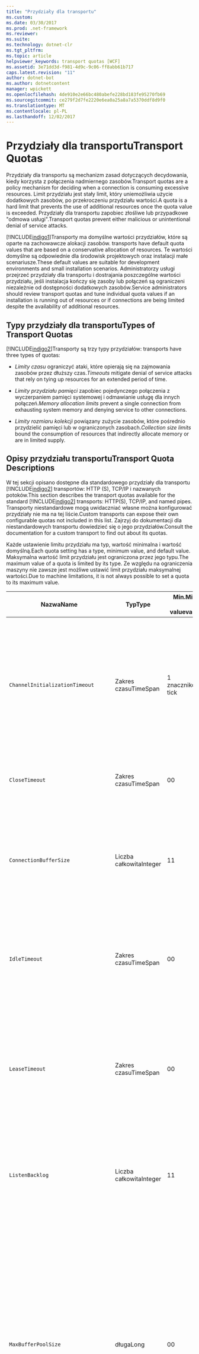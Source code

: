 ```yaml
---
title: "Przydziały dla transportu"
ms.custom: 
ms.date: 03/30/2017
ms.prod: .net-framework
ms.reviewer: 
ms.suite: 
ms.technology: dotnet-clr
ms.tgt_pltfrm: 
ms.topic: article
helpviewer_keywords: transport quotas [WCF]
ms.assetid: 3e71dd3d-f981-4d9c-9c06-ff8abb61b717
caps.latest.revision: "11"
author: dotnet-bot
ms.author: dotnetcontent
manager: wpickett
ms.openlocfilehash: 4de910e2e66bc480abefe228bd183fe95270fb69
ms.sourcegitcommit: ce279f2d7fe2220e6ea0a25a8a7a5370ddf8d9f0
ms.translationtype: MT
ms.contentlocale: pl-PL
ms.lasthandoff: 12/02/2017
---
```

# <a name="transport-quotas"></a><span data-ttu-id="5eb9f-102">Przydziały dla transportu</span><span class="sxs-lookup"><span data-stu-id="5eb9f-102">Transport Quotas</span></span>
<span data-ttu-id="5eb9f-103">Przydziały dla transportu są mechanizm zasad dotyczących decydowania, kiedy korzysta z połączenia nadmiernego zasobów.</span><span class="sxs-lookup"><span data-stu-id="5eb9f-103">Transport quotas are a policy mechanism for deciding when a connection is consuming excessive resources.</span></span> <span data-ttu-id="5eb9f-104">Limit przydziału jest stały limit, który uniemożliwia użycie dodatkowych zasobów, po przekroczeniu przydziału wartości.</span><span class="sxs-lookup"><span data-stu-id="5eb9f-104">A quota is a hard limit that prevents the use of additional resources once the quota value is exceeded.</span></span> <span data-ttu-id="5eb9f-105">Przydziały dla transportu zapobiec złośliwe lub przypadkowe "odmowa usługi".</span><span class="sxs-lookup"><span data-stu-id="5eb9f-105">Transport quotas prevent either malicious or unintentional denial of service attacks.</span></span>  
  
 [!INCLUDE[indigo1](../../../../includes/indigo1-md.md)]<span data-ttu-id="5eb9f-106">Transporty ma domyślne wartości przydziałów, które są oparte na zachowawcze alokacji zasobów.</span><span class="sxs-lookup"><span data-stu-id="5eb9f-106"> transports have default quota values that are based on a conservative allocation of resources.</span></span> <span data-ttu-id="5eb9f-107">Te wartości domyślne są odpowiednie dla środowisk projektowych oraz instalacji małe scenariusze.</span><span class="sxs-lookup"><span data-stu-id="5eb9f-107">These default values are suitable for development environments and small installation scenarios.</span></span> <span data-ttu-id="5eb9f-108">Administratorzy usługi przejrzeć przydziały dla transportu i dostrajania poszczególne wartości przydziału, jeśli instalacja kończy się zasoby lub połączeń są ograniczeni niezależnie od dostępności dodatkowych zasobów.</span><span class="sxs-lookup"><span data-stu-id="5eb9f-108">Service administrators should review transport quotas and tune individual quota values if an installation is running out of resources or if connections are being limited despite the availability of additional resources.</span></span>  
  
## <a name="types-of-transport-quotas"></a><span data-ttu-id="5eb9f-109">Typy przydziały dla transportu</span><span class="sxs-lookup"><span data-stu-id="5eb9f-109">Types of Transport Quotas</span></span>  
 [!INCLUDE[indigo2](../../../../includes/indigo2-md.md)]<span data-ttu-id="5eb9f-110">Transporty są trzy typy przydziałów:</span><span class="sxs-lookup"><span data-stu-id="5eb9f-110"> transports have three types of quotas:</span></span>  
  
-   <span data-ttu-id="5eb9f-111">*Limity czasu* ograniczyć ataki, które opierają się na zajmowania zasobów przez dłuższy czas.</span><span class="sxs-lookup"><span data-stu-id="5eb9f-111">*Timeouts* mitigate denial of service attacks that rely on tying up resources for an extended period of time.</span></span>  
  
-   <span data-ttu-id="5eb9f-112">*Limity przydziału pamięci* zapobiec pojedynczego połączenia z wyczerpaniem pamięci systemowej i odmawianie usługę dla innych połączeń.</span><span class="sxs-lookup"><span data-stu-id="5eb9f-112">*Memory allocation limits* prevent a single connection from exhausting system memory and denying service to other connections.</span></span>  
  
-   <span data-ttu-id="5eb9f-113">*Limity rozmiaru kolekcji* powiązany zużycie zasobów, które pośrednio przydzielić pamięci lub w ograniczonych zasobach.</span><span class="sxs-lookup"><span data-stu-id="5eb9f-113">*Collection size limits* bound the consumption of resources that indirectly allocate memory or are in limited supply.</span></span>  
  
## <a name="transport-quota-descriptions"></a><span data-ttu-id="5eb9f-114">Opisy przydziału transportu</span><span class="sxs-lookup"><span data-stu-id="5eb9f-114">Transport Quota Descriptions</span></span>  
 <span data-ttu-id="5eb9f-115">W tej sekcji opisano dostępne dla standardowego przydziały dla transportu [!INCLUDE[indigo2](../../../../includes/indigo2-md.md)] transportów: HTTP (S), TCP/IP i nazwanych potoków.</span><span class="sxs-lookup"><span data-stu-id="5eb9f-115">This section describes the transport quotas available for the standard [!INCLUDE[indigo2](../../../../includes/indigo2-md.md)] transports: HTTP(S), TCP/IP, and named pipes.</span></span> <span data-ttu-id="5eb9f-116">Transporty niestandardowe mogą uwidaczniać własne można konfigurować przydziały nie ma na tej liście.</span><span class="sxs-lookup"><span data-stu-id="5eb9f-116">Custom transports can expose their own configurable quotas not included in this list.</span></span> <span data-ttu-id="5eb9f-117">Zajrzyj do dokumentacji dla niestandardowych transportu dowiedzieć się o jego przydziałów.</span><span class="sxs-lookup"><span data-stu-id="5eb9f-117">Consult the documentation for a custom transport to find out about its quotas.</span></span>  
  
 <span data-ttu-id="5eb9f-118">Każde ustawienie limitu przydziału ma typ, wartość minimalna i wartość domyślną.</span><span class="sxs-lookup"><span data-stu-id="5eb9f-118">Each quota setting has a type, minimum value, and default value.</span></span> <span data-ttu-id="5eb9f-119">Maksymalna wartość limit przydziału jest ograniczona przez jego typu.</span><span class="sxs-lookup"><span data-stu-id="5eb9f-119">The maximum value of a quota is limited by its type.</span></span> <span data-ttu-id="5eb9f-120">Ze względu na ograniczenia maszyny nie zawsze jest możliwe ustawić limit przydziału maksymalnej wartości.</span><span class="sxs-lookup"><span data-stu-id="5eb9f-120">Due to machine limitations, it is not always possible to set a quota to its maximum value.</span></span>  
  
|<span data-ttu-id="5eb9f-121">Nazwa</span><span class="sxs-lookup"><span data-stu-id="5eb9f-121">Name</span></span>|<span data-ttu-id="5eb9f-122">Typ</span><span class="sxs-lookup"><span data-stu-id="5eb9f-122">Type</span></span>|<span data-ttu-id="5eb9f-123">Min.</span><span class="sxs-lookup"><span data-stu-id="5eb9f-123">Min.</span></span><br /><br /> <span data-ttu-id="5eb9f-124">value</span><span class="sxs-lookup"><span data-stu-id="5eb9f-124">value</span></span>|<span data-ttu-id="5eb9f-125">Domyślny</span><span class="sxs-lookup"><span data-stu-id="5eb9f-125">Default</span></span><br /><br /> <span data-ttu-id="5eb9f-126">value</span><span class="sxs-lookup"><span data-stu-id="5eb9f-126">value</span></span>|<span data-ttu-id="5eb9f-127">Opis</span><span class="sxs-lookup"><span data-stu-id="5eb9f-127">Description</span></span>|  
|----------|----------|--------------------|-----------------------|-----------------|  
|`ChannelInitializationTimeout`|<span data-ttu-id="5eb9f-128">Zakres czasu</span><span class="sxs-lookup"><span data-stu-id="5eb9f-128">TimeSpan</span></span>|<span data-ttu-id="5eb9f-129">1 znaczników</span><span class="sxs-lookup"><span data-stu-id="5eb9f-129">1 tick</span></span>|<span data-ttu-id="5eb9f-130">5 s</span><span class="sxs-lookup"><span data-stu-id="5eb9f-130">5 sec</span></span>|<span data-ttu-id="5eb9f-131">Maksymalny czas oczekiwania na połączenie do wysłania preambuły podczas wstępnej Odczyt.</span><span class="sxs-lookup"><span data-stu-id="5eb9f-131">Maximum time to wait for a connection to send the preamble during the initial read.</span></span> <span data-ttu-id="5eb9f-132">Odebrano te dane przed uwierzytelnianie odbywa się.</span><span class="sxs-lookup"><span data-stu-id="5eb9f-132">This data is received before authentication occurs.</span></span> <span data-ttu-id="5eb9f-133">To ustawienie jest zwykle znacznie mniejszy niż `ReceiveTimeout` wartość przydziału.</span><span class="sxs-lookup"><span data-stu-id="5eb9f-133">This setting is generally much smaller than the `ReceiveTimeout` quota value.</span></span>|  
|`CloseTimeout`|<span data-ttu-id="5eb9f-134">Zakres czasu</span><span class="sxs-lookup"><span data-stu-id="5eb9f-134">TimeSpan</span></span>|<span data-ttu-id="5eb9f-135">0</span><span class="sxs-lookup"><span data-stu-id="5eb9f-135">0</span></span>|<span data-ttu-id="5eb9f-136">1 min</span><span class="sxs-lookup"><span data-stu-id="5eb9f-136">1 min</span></span>|<span data-ttu-id="5eb9f-137">Maksymalny czas oczekiwania na połączenie zamknąć przed transportu zgłasza wyjątek.</span><span class="sxs-lookup"><span data-stu-id="5eb9f-137">Maximum time to wait for a connection to close before the transport raises an exception.</span></span>|  
|`ConnectionBufferSize`|<span data-ttu-id="5eb9f-138">Liczba całkowita</span><span class="sxs-lookup"><span data-stu-id="5eb9f-138">Integer</span></span>|<span data-ttu-id="5eb9f-139">1</span><span class="sxs-lookup"><span data-stu-id="5eb9f-139">1</span></span>|<span data-ttu-id="5eb9f-140">8 KB</span><span class="sxs-lookup"><span data-stu-id="5eb9f-140">8 KB</span></span>|<span data-ttu-id="5eb9f-141">Rozmiar w bajtach, wysyłania i odbierania buforów transportu źródłowego.</span><span class="sxs-lookup"><span data-stu-id="5eb9f-141">Size, in bytes, of the transmit and receive buffers of the underlying transport.</span></span> <span data-ttu-id="5eb9f-142">Zwiększanie rozmiaru buforu może zwiększyć przepustowość podczas wysyłania dużych wiadomości.</span><span class="sxs-lookup"><span data-stu-id="5eb9f-142">Increasing the buffer size can improve throughput when sending large messages.</span></span>|  
|`IdleTimeout`|<span data-ttu-id="5eb9f-143">Zakres czasu</span><span class="sxs-lookup"><span data-stu-id="5eb9f-143">TimeSpan</span></span>|<span data-ttu-id="5eb9f-144">0</span><span class="sxs-lookup"><span data-stu-id="5eb9f-144">0</span></span>|<span data-ttu-id="5eb9f-145">2 minuty</span><span class="sxs-lookup"><span data-stu-id="5eb9f-145">2 min</span></span>|<span data-ttu-id="5eb9f-146">Maksymalny czas połączenia z puli może być bezczynna, zanim zostanie zamknięty.</span><span class="sxs-lookup"><span data-stu-id="5eb9f-146">Maximum time a pooled connection can remain idle before being closed.</span></span><br /><br /> <span data-ttu-id="5eb9f-147">To ustawienie dotyczy tylko puli połączeń.</span><span class="sxs-lookup"><span data-stu-id="5eb9f-147">This setting only applies to pooled connections.</span></span>|  
|`LeaseTimeout`|<span data-ttu-id="5eb9f-148">Zakres czasu</span><span class="sxs-lookup"><span data-stu-id="5eb9f-148">TimeSpan</span></span>|<span data-ttu-id="5eb9f-149">0</span><span class="sxs-lookup"><span data-stu-id="5eb9f-149">0</span></span>|<span data-ttu-id="5eb9f-150">5 minut</span><span class="sxs-lookup"><span data-stu-id="5eb9f-150">5 min</span></span>|<span data-ttu-id="5eb9f-151">Maksymalny okres istnienia aktywnego połączenia z puli.</span><span class="sxs-lookup"><span data-stu-id="5eb9f-151">Maximum lifetime of an active pooled connection.</span></span> <span data-ttu-id="5eb9f-152">Po upływie określonego czasu, gdy bieżące żądanie zostanie obsłużone powoduje zamknięcie połączenia.</span><span class="sxs-lookup"><span data-stu-id="5eb9f-152">After the specified time elapses, the connection closes once the current request is serviced.</span></span><br /><br /> <span data-ttu-id="5eb9f-153">To ustawienie dotyczy tylko puli połączeń.</span><span class="sxs-lookup"><span data-stu-id="5eb9f-153">This setting only applies to pooled connections.</span></span>|  
|`ListenBacklog`|<span data-ttu-id="5eb9f-154">Liczba całkowita</span><span class="sxs-lookup"><span data-stu-id="5eb9f-154">Integer</span></span>|<span data-ttu-id="5eb9f-155">1</span><span class="sxs-lookup"><span data-stu-id="5eb9f-155">1</span></span>|<span data-ttu-id="5eb9f-156">10</span><span class="sxs-lookup"><span data-stu-id="5eb9f-156">10</span></span>|<span data-ttu-id="5eb9f-157">Odmówiono maksymalną liczbę połączeń, które mogą mieć unserviced odbiornika przed dodatkowych połączeń do określonego punktu końcowego.</span><span class="sxs-lookup"><span data-stu-id="5eb9f-157">Maximum number of connections that the listener can have unserviced before additional connections to that endpoint are denied.</span></span>|  
|`MaxBufferPoolSize`|<span data-ttu-id="5eb9f-158">długa</span><span class="sxs-lookup"><span data-stu-id="5eb9f-158">Long</span></span>|<span data-ttu-id="5eb9f-159">0</span><span class="sxs-lookup"><span data-stu-id="5eb9f-159">0</span></span>|<span data-ttu-id="5eb9f-160">512 KB</span><span class="sxs-lookup"><span data-stu-id="5eb9f-160">512 KB</span></span>|<span data-ttu-id="5eb9f-161">Maksymalna ilość pamięci, w bajtach, które devotes transportu do puli buforów komunikatów wielokrotnego użytku.</span><span class="sxs-lookup"><span data-stu-id="5eb9f-161">Maximum memory, in bytes, that the transport devotes to pooling reusable message buffers.</span></span> <span data-ttu-id="5eb9f-162">Gdy puli nie może dostarczyć bufor komunikatów, bufor nowego jest przydzielane tymczasowych.</span><span class="sxs-lookup"><span data-stu-id="5eb9f-162">When the pool cannot supply a message buffer, a new buffer is allocated for temporary use.</span></span><br /><br /> <span data-ttu-id="5eb9f-163">Urządzenia, które utworzyć wiele fabryk kanałów i odbiorników można przydzielić duże ilości pamięci dla puli bufora.</span><span class="sxs-lookup"><span data-stu-id="5eb9f-163">Installations that create many channel factories or listeners can allocate large amounts of memory for buffer pools.</span></span> <span data-ttu-id="5eb9f-164">Zmniejsza to rozmiar buforu może znacznie zmniejszyć użycie pamięci w tym scenariuszu.</span><span class="sxs-lookup"><span data-stu-id="5eb9f-164">Reducing this buffer size can greatly reduce memory usage in this scenario.</span></span>|  
|`MaxBufferSize`|<span data-ttu-id="5eb9f-165">Liczba całkowita</span><span class="sxs-lookup"><span data-stu-id="5eb9f-165">Integer</span></span>|<span data-ttu-id="5eb9f-166">1</span><span class="sxs-lookup"><span data-stu-id="5eb9f-166">1</span></span>|<span data-ttu-id="5eb9f-167">64 KB</span><span class="sxs-lookup"><span data-stu-id="5eb9f-167">64 KB</span></span>|<span data-ttu-id="5eb9f-168">Maksymalny rozmiar w bajtach buforu, używane do strumieniowego przesyłania danych.</span><span class="sxs-lookup"><span data-stu-id="5eb9f-168">Maximum size, in bytes, of a buffer used for streaming data.</span></span> <span data-ttu-id="5eb9f-169">Jeśli ten przydział transportu nie jest ustawiona, lub transport nie korzysta z przesyłania strumieniowego, a następnie wartość przydziału jest taka sama jak mniejszy z `MaxReceivedMessageSize` wartość przydziału i <xref:System.Int32.MaxValue>.</span><span class="sxs-lookup"><span data-stu-id="5eb9f-169">If this transport quota is not set, or the transport is not using streaming, then the quota value is the same as the smaller of the `MaxReceivedMessageSize` quota value and <xref:System.Int32.MaxValue>.</span></span>|  
|`MaxOutboundConnectionsPerEndpoint`|<span data-ttu-id="5eb9f-170">Liczba całkowita</span><span class="sxs-lookup"><span data-stu-id="5eb9f-170">Integer</span></span>|<span data-ttu-id="5eb9f-171">1</span><span class="sxs-lookup"><span data-stu-id="5eb9f-171">1</span></span>|<span data-ttu-id="5eb9f-172">10</span><span class="sxs-lookup"><span data-stu-id="5eb9f-172">10</span></span>|<span data-ttu-id="5eb9f-173">Maksymalna liczba połączeń wychodzących, które mogą być powiązane z określonym punktem końcowym.</span><span class="sxs-lookup"><span data-stu-id="5eb9f-173">Maximum number of outgoing connections that can be associated with a particular endpoint.</span></span><br /><br /> <span data-ttu-id="5eb9f-174">To ustawienie dotyczy tylko puli połączeń.</span><span class="sxs-lookup"><span data-stu-id="5eb9f-174">This setting only applies to pooled connections.</span></span>|  
|`MaxOutputDelay`|<span data-ttu-id="5eb9f-175">Zakres czasu</span><span class="sxs-lookup"><span data-stu-id="5eb9f-175">TimeSpan</span></span>|<span data-ttu-id="5eb9f-176">0</span><span class="sxs-lookup"><span data-stu-id="5eb9f-176">0</span></span>|<span data-ttu-id="5eb9f-177">200 ms</span><span class="sxs-lookup"><span data-stu-id="5eb9f-177">200 ms</span></span>|<span data-ttu-id="5eb9f-178">Maksymalny czas oczekiwania, po operacji wysyłania dla przetwarzania wsadowego dodatkowych komunikatów w ramach jednej operacji.</span><span class="sxs-lookup"><span data-stu-id="5eb9f-178">Maximum time to wait after a send operation for batching additional messages in a single operation.</span></span> <span data-ttu-id="5eb9f-179">Komunikaty są wysyłane wcześniej, jeśli bufor transportu źródłowego zostaje zapełniony.</span><span class="sxs-lookup"><span data-stu-id="5eb9f-179">Messages are sent earlier if the buffer of the underlying transport becomes full.</span></span> <span data-ttu-id="5eb9f-180">Wysyłanie dodatkowych komunikatów nie powoduje resetowania opóźnienie.</span><span class="sxs-lookup"><span data-stu-id="5eb9f-180">Sending additional messages does not reset the delay period.</span></span>|  
|`MaxPendingAccepts`|<span data-ttu-id="5eb9f-181">Liczba całkowita</span><span class="sxs-lookup"><span data-stu-id="5eb9f-181">Integer</span></span>|<span data-ttu-id="5eb9f-182">1</span><span class="sxs-lookup"><span data-stu-id="5eb9f-182">1</span></span>|<span data-ttu-id="5eb9f-183">1</span><span class="sxs-lookup"><span data-stu-id="5eb9f-183">1</span></span>|<span data-ttu-id="5eb9f-184">Maksymalna liczba akceptuje kanałów, że odbiornik może mieć oczekiwania.</span><span class="sxs-lookup"><span data-stu-id="5eb9f-184">Maximum number of accepts for channels that the listener can have waiting.</span></span><br /><br /> <span data-ttu-id="5eb9f-185">Brak odstęp czasu między Kończenie akceptacji i uruchomienie nowej accept.</span><span class="sxs-lookup"><span data-stu-id="5eb9f-185">There is an interval of time between the accept completing and a new accept starting.</span></span> <span data-ttu-id="5eb9f-186">Zwiększanie rozmiaru tej kolekcji może uniemożliwić klienci łączący się w danym przedziale czasu z usuwane.</span><span class="sxs-lookup"><span data-stu-id="5eb9f-186">Increasing this collection size can prevent clients that connect during this interval from being dropped.</span></span>|  
|`MaxPendingConnections`|<span data-ttu-id="5eb9f-187">Liczba całkowita</span><span class="sxs-lookup"><span data-stu-id="5eb9f-187">Integer</span></span>|<span data-ttu-id="5eb9f-188">1</span><span class="sxs-lookup"><span data-stu-id="5eb9f-188">1</span></span>|<span data-ttu-id="5eb9f-189">10</span><span class="sxs-lookup"><span data-stu-id="5eb9f-189">10</span></span>|<span data-ttu-id="5eb9f-190">Maksymalna liczba połączeń odbiornika może mieć oczekuje na zatwierdzenie przez aplikację.</span><span class="sxs-lookup"><span data-stu-id="5eb9f-190">Maximum number of connections that the listener can have waiting to be accepted by the application.</span></span> <span data-ttu-id="5eb9f-191">Po przekroczeniu tej wartości limitu przydziału nowych połączeń przychodzących są usuwane, a nie oczekuje na zatwierdzenie.</span><span class="sxs-lookup"><span data-stu-id="5eb9f-191">When this quota value is exceeded, new incoming connections are dropped rather than waiting to be accepted.</span></span><br /><br /> <span data-ttu-id="5eb9f-192">Połączenie funkcji, takich jak zabezpieczenia wiadomości może spowodować klienta otworzyć więcej niż jedno połączenie.</span><span class="sxs-lookup"><span data-stu-id="5eb9f-192">Connection features such as message security can cause a client to open more than one connection.</span></span> <span data-ttu-id="5eb9f-193">Administratorzy usługi należy uwzględnić te dodatkowe połączenia podczas ustawiania tej wartości limitu przydziału.</span><span class="sxs-lookup"><span data-stu-id="5eb9f-193">Service administrators should account for these additional connections when setting this quota value.</span></span>|  
|`MaxReceivedMessageSize`|<span data-ttu-id="5eb9f-194">długa</span><span class="sxs-lookup"><span data-stu-id="5eb9f-194">Long</span></span>|<span data-ttu-id="5eb9f-195">1</span><span class="sxs-lookup"><span data-stu-id="5eb9f-195">1</span></span>|<span data-ttu-id="5eb9f-196">64 KB</span><span class="sxs-lookup"><span data-stu-id="5eb9f-196">64 KB</span></span>|<span data-ttu-id="5eb9f-197">Maksymalny rozmiar w bajtach odebranej wiadomości, włącznie z nagłówkami, zanim transportu zgłasza wyjątek.</span><span class="sxs-lookup"><span data-stu-id="5eb9f-197">Maximum size, in bytes, of a received message, including headers, before the transport raises an exception.</span></span>|  
|`OpenTimeout`|<span data-ttu-id="5eb9f-198">Zakres czasu</span><span class="sxs-lookup"><span data-stu-id="5eb9f-198">TimeSpan</span></span>|<span data-ttu-id="5eb9f-199">0</span><span class="sxs-lookup"><span data-stu-id="5eb9f-199">0</span></span>|<span data-ttu-id="5eb9f-200">1 min</span><span class="sxs-lookup"><span data-stu-id="5eb9f-200">1 min</span></span>|<span data-ttu-id="5eb9f-201">Maksymalny czas oczekiwania na połączenie, należy ustanowić przed transportu zgłasza wyjątek.</span><span class="sxs-lookup"><span data-stu-id="5eb9f-201">Maximum time to wait for a connection to be established before the transport raises an exception.</span></span>|  
|`ReceiveTimeout`|<span data-ttu-id="5eb9f-202">Zakres czasu</span><span class="sxs-lookup"><span data-stu-id="5eb9f-202">TimeSpan</span></span>|<span data-ttu-id="5eb9f-203">0</span><span class="sxs-lookup"><span data-stu-id="5eb9f-203">0</span></span>|<span data-ttu-id="5eb9f-204">10 minut</span><span class="sxs-lookup"><span data-stu-id="5eb9f-204">10 min</span></span>|<span data-ttu-id="5eb9f-205">Maksymalny czas oczekiwania na ukończenie transportu zgłasza wyjątek operacji odczytu.</span><span class="sxs-lookup"><span data-stu-id="5eb9f-205">Maximum time to wait for a read operation to complete before the transport raises an exception.</span></span>|  
|`SendTimeout`|<span data-ttu-id="5eb9f-206">Zakres czasu</span><span class="sxs-lookup"><span data-stu-id="5eb9f-206">Timespan</span></span>|<span data-ttu-id="5eb9f-207">0</span><span class="sxs-lookup"><span data-stu-id="5eb9f-207">0</span></span>|<span data-ttu-id="5eb9f-208">1 min</span><span class="sxs-lookup"><span data-stu-id="5eb9f-208">1 min</span></span>|<span data-ttu-id="5eb9f-209">Maksymalny czas oczekiwania na ukończenie transportu zgłasza wyjątek operacji zapisu.</span><span class="sxs-lookup"><span data-stu-id="5eb9f-209">Maximum time to wait for a write operation to complete before the transport raises an exception.</span></span>|  
  
 <span data-ttu-id="5eb9f-210">Przydziały dla transportu `MaxPendingConnections` i `MaxOutboundConnectionsPerEndpoint` są łączone w pojedynczy transportu przydziału o nazwie `MaxConnections` po ustawieniu za pośrednictwem powiązania lub konfiguracji.</span><span class="sxs-lookup"><span data-stu-id="5eb9f-210">The transport quotas `MaxPendingConnections` and `MaxOutboundConnectionsPerEndpoint` are combined into a single transport quota called `MaxConnections` when set through the binding or configuration.</span></span> <span data-ttu-id="5eb9f-211">Element powiązania umożliwia ustawienie wartości tych zasobów pojedynczo.</span><span class="sxs-lookup"><span data-stu-id="5eb9f-211">Only the binding element allows setting these quota values individually.</span></span> <span data-ttu-id="5eb9f-212">`MaxConnections` Przydziału transportu ma takie same wartości minimalna i domyślne.</span><span class="sxs-lookup"><span data-stu-id="5eb9f-212">The `MaxConnections` transport quota has the same minimum and default values.</span></span>  
  
## <a name="setting-transport-quotas"></a><span data-ttu-id="5eb9f-213">Przydziały dla transportu ustawienie</span><span class="sxs-lookup"><span data-stu-id="5eb9f-213">Setting Transport Quotas</span></span>  
 <span data-ttu-id="5eb9f-214">Przydziały dla transportu są ustawiane przez element powiązania transportu powiązania transportu, konfiguracji aplikacji lub zasad hosta.</span><span class="sxs-lookup"><span data-stu-id="5eb9f-214">Transport quotas are set through the transport binding element, the transport binding, application configuration, or host policy.</span></span> <span data-ttu-id="5eb9f-215">Ten dokument nie obejmuje ustawienia transportu za pośrednictwem zasad hosta.</span><span class="sxs-lookup"><span data-stu-id="5eb9f-215">This document does not cover setting transports through host policy.</span></span> <span data-ttu-id="5eb9f-216">Zajrzyj do dokumentacji dla transportu źródłowego do wykrywania ustawień przydziały zasad hosta.</span><span class="sxs-lookup"><span data-stu-id="5eb9f-216">Consult the documentation for the underlying transport to discover the settings for host policy quotas.</span></span> <span data-ttu-id="5eb9f-217">[Konfigurowanie protokołów HTTP i HTTPS](../../../../docs/framework/wcf/feature-details/configuring-http-and-https.md) temacie opisano ustawienia limitu przydziału dla sterownika Http.sys.</span><span class="sxs-lookup"><span data-stu-id="5eb9f-217">The [Configuring HTTP and HTTPS](../../../../docs/framework/wcf/feature-details/configuring-http-and-https.md) topic describes quota settings for the Http.sys driver.</span></span> <span data-ttu-id="5eb9f-218">Wyszukiwanie Microsoft Knowledge Base, aby uzyskać więcej informacji o konfigurowaniu limitów systemu Windows na HTTP, TCP/IP i połączenia nazwanego potoku.</span><span class="sxs-lookup"><span data-stu-id="5eb9f-218">Search the Microsoft Knowledge Base for more information about configuring Windows limits on HTTP, TCP/IP, and named pipe connections.</span></span>  
  
 <span data-ttu-id="5eb9f-219">Inne typy przydziałów pośrednio dotyczą transportów.</span><span class="sxs-lookup"><span data-stu-id="5eb9f-219">Other types of quotas apply indirectly to transports.</span></span> <span data-ttu-id="5eb9f-220">Kodera wiadomości, który używa transportu do przekształcenia wiadomości w bajtach może mieć własne ustawienia limitu przydziału.</span><span class="sxs-lookup"><span data-stu-id="5eb9f-220">The message encoder that the transport uses to transform a message into bytes can have its own quota settings.</span></span> <span data-ttu-id="5eb9f-221">Jednak te przydziały są niezależne od typu używanego transportu.</span><span class="sxs-lookup"><span data-stu-id="5eb9f-221">However, these quotas are independent of the type of transport being used.</span></span>  
  
### <a name="controlling-transport-quotas-from-the-binding-element"></a><span data-ttu-id="5eb9f-222">Kontrolowanie przydziały dla transportu z elementu powiązania</span><span class="sxs-lookup"><span data-stu-id="5eb9f-222">Controlling Transport Quotas from the Binding Element</span></span>  
 <span data-ttu-id="5eb9f-223">Ustawianie przydziałów transportu za pośrednictwem elementu powiązania zapewnia największą elastyczność w kontrolowanie zachowania transportu.</span><span class="sxs-lookup"><span data-stu-id="5eb9f-223">Setting transport quotas through the binding element offers the greatest flexibility in controlling the transport's behavior.</span></span> <span data-ttu-id="5eb9f-224">Domyślne limity czasu dla zamknięty, Otwórz, Receive i wysyłać operacje są pobierane z powiązania po utworzeniu kanału.</span><span class="sxs-lookup"><span data-stu-id="5eb9f-224">The default timeouts for Close, Open, Receive, and Send operations are taken from the binding when a channel is built.</span></span>  
  
|<span data-ttu-id="5eb9f-225">Nazwa</span><span class="sxs-lookup"><span data-stu-id="5eb9f-225">Name</span></span>|<span data-ttu-id="5eb9f-226">HTTP</span><span class="sxs-lookup"><span data-stu-id="5eb9f-226">HTTP</span></span>|<span data-ttu-id="5eb9f-227">TCP/IP</span><span class="sxs-lookup"><span data-stu-id="5eb9f-227">TCP/IP</span></span>|<span data-ttu-id="5eb9f-228">Nazwany potok</span><span class="sxs-lookup"><span data-stu-id="5eb9f-228">Named pipe</span></span>|  
|----------|----------|-------------|----------------|  
|`ChannelInitializationTimeout`||<span data-ttu-id="5eb9f-229">X</span><span class="sxs-lookup"><span data-stu-id="5eb9f-229">X</span></span>|<span data-ttu-id="5eb9f-230">X</span><span class="sxs-lookup"><span data-stu-id="5eb9f-230">X</span></span>|  
|`CloseTimeout`||||  
|`ConnectionBufferSize`||<span data-ttu-id="5eb9f-231">X</span><span class="sxs-lookup"><span data-stu-id="5eb9f-231">X</span></span>|<span data-ttu-id="5eb9f-232">X</span><span class="sxs-lookup"><span data-stu-id="5eb9f-232">X</span></span>|  
|`IdleTimeout`||<span data-ttu-id="5eb9f-233">X</span><span class="sxs-lookup"><span data-stu-id="5eb9f-233">X</span></span>|<span data-ttu-id="5eb9f-234">X</span><span class="sxs-lookup"><span data-stu-id="5eb9f-234">X</span></span>|  
|`LeaseTimeout`||<span data-ttu-id="5eb9f-235">X</span><span class="sxs-lookup"><span data-stu-id="5eb9f-235">X</span></span>||  
|`ListenBacklog`||<span data-ttu-id="5eb9f-236">X</span><span class="sxs-lookup"><span data-stu-id="5eb9f-236">X</span></span>||  
|`MaxBufferPoolSize`|<span data-ttu-id="5eb9f-237">X</span><span class="sxs-lookup"><span data-stu-id="5eb9f-237">X</span></span>|<span data-ttu-id="5eb9f-238">X</span><span class="sxs-lookup"><span data-stu-id="5eb9f-238">X</span></span>|<span data-ttu-id="5eb9f-239">X</span><span class="sxs-lookup"><span data-stu-id="5eb9f-239">X</span></span>|  
|`MaxBufferSize`|<span data-ttu-id="5eb9f-240">X</span><span class="sxs-lookup"><span data-stu-id="5eb9f-240">X</span></span>|<span data-ttu-id="5eb9f-241">X</span><span class="sxs-lookup"><span data-stu-id="5eb9f-241">X</span></span>|<span data-ttu-id="5eb9f-242">X</span><span class="sxs-lookup"><span data-stu-id="5eb9f-242">X</span></span>|  
|`MaxOutboundConnectionsPerEndpoint`||<span data-ttu-id="5eb9f-243">X</span><span class="sxs-lookup"><span data-stu-id="5eb9f-243">X</span></span>|<span data-ttu-id="5eb9f-244">X</span><span class="sxs-lookup"><span data-stu-id="5eb9f-244">X</span></span>|  
|`MaxOutputDelay`||<span data-ttu-id="5eb9f-245">X</span><span class="sxs-lookup"><span data-stu-id="5eb9f-245">X</span></span>|<span data-ttu-id="5eb9f-246">X</span><span class="sxs-lookup"><span data-stu-id="5eb9f-246">X</span></span>|  
|`MaxPendingAccepts`||<span data-ttu-id="5eb9f-247">X</span><span class="sxs-lookup"><span data-stu-id="5eb9f-247">X</span></span>|<span data-ttu-id="5eb9f-248">X</span><span class="sxs-lookup"><span data-stu-id="5eb9f-248">X</span></span>|  
|`MaxPendingConnections`||<span data-ttu-id="5eb9f-249">X</span><span class="sxs-lookup"><span data-stu-id="5eb9f-249">X</span></span>|<span data-ttu-id="5eb9f-250">X</span><span class="sxs-lookup"><span data-stu-id="5eb9f-250">X</span></span>|  
|`MaxReceivedMessageSize`|<span data-ttu-id="5eb9f-251">X</span><span class="sxs-lookup"><span data-stu-id="5eb9f-251">X</span></span>|<span data-ttu-id="5eb9f-252">X</span><span class="sxs-lookup"><span data-stu-id="5eb9f-252">X</span></span>|<span data-ttu-id="5eb9f-253">X</span><span class="sxs-lookup"><span data-stu-id="5eb9f-253">X</span></span>|  
|`OpenTimeout`||||  
|`ReceiveTimeout`||||  
|`SendTimeout`||||  
  
### <a name="controlling-transport-quotas-from-the-binding"></a><span data-ttu-id="5eb9f-254">Kontrolowanie przydziały dla transportu z wiązania</span><span class="sxs-lookup"><span data-stu-id="5eb9f-254">Controlling Transport Quotas from the Binding</span></span>  
 <span data-ttu-id="5eb9f-255">Ustawianie przydziałów transportu za pośrednictwem powiązania oferuje uproszczony zestaw przydziałów, które można wybierać podczas nadal zapewniające dostęp do najbardziej typowych wartości limitu przydziału.</span><span class="sxs-lookup"><span data-stu-id="5eb9f-255">Setting transport quotas through the binding offers a simplified set of quotas to choose from while still giving access to the most common quota values.</span></span>  
  
|<span data-ttu-id="5eb9f-256">Nazwa</span><span class="sxs-lookup"><span data-stu-id="5eb9f-256">Name</span></span>|<span data-ttu-id="5eb9f-257">HTTP</span><span class="sxs-lookup"><span data-stu-id="5eb9f-257">HTTP</span></span>|<span data-ttu-id="5eb9f-258">TCP/IP</span><span class="sxs-lookup"><span data-stu-id="5eb9f-258">TCP/IP</span></span>|<span data-ttu-id="5eb9f-259">Nazwany potok</span><span class="sxs-lookup"><span data-stu-id="5eb9f-259">Named pipe</span></span>|  
|----------|----------|-------------|----------------|  
|`ChannelInitializationTimeout`||||  
|`CloseTimeout`|<span data-ttu-id="5eb9f-260">X</span><span class="sxs-lookup"><span data-stu-id="5eb9f-260">X</span></span>|<span data-ttu-id="5eb9f-261">X</span><span class="sxs-lookup"><span data-stu-id="5eb9f-261">X</span></span>|<span data-ttu-id="5eb9f-262">X</span><span class="sxs-lookup"><span data-stu-id="5eb9f-262">X</span></span>|  
|`ConnectionBufferSize`||||  
|`IdleTimeout`||||  
|`LeaseTimeout`||||  
|`ListenBacklog`||<span data-ttu-id="5eb9f-263">X</span><span class="sxs-lookup"><span data-stu-id="5eb9f-263">X</span></span>||  
|`MaxBufferPoolSize`|<span data-ttu-id="5eb9f-264">X</span><span class="sxs-lookup"><span data-stu-id="5eb9f-264">X</span></span>|<span data-ttu-id="5eb9f-265">X</span><span class="sxs-lookup"><span data-stu-id="5eb9f-265">X</span></span>|<span data-ttu-id="5eb9f-266">X</span><span class="sxs-lookup"><span data-stu-id="5eb9f-266">X</span></span>|  
|`MaxBufferSize`|<span data-ttu-id="5eb9f-267">1</span><span class="sxs-lookup"><span data-stu-id="5eb9f-267">1</span></span>|<span data-ttu-id="5eb9f-268">X</span><span class="sxs-lookup"><span data-stu-id="5eb9f-268">X</span></span>|<span data-ttu-id="5eb9f-269">X</span><span class="sxs-lookup"><span data-stu-id="5eb9f-269">X</span></span>|  
|`MaxOutboundConnectionsPerEndpoint`||<span data-ttu-id="5eb9f-270">2</span><span class="sxs-lookup"><span data-stu-id="5eb9f-270">2</span></span>|<span data-ttu-id="5eb9f-271">2</span><span class="sxs-lookup"><span data-stu-id="5eb9f-271">2</span></span>|  
|`MaxOutputDelay`||||  
|`MaxPendingAccepts`||||  
|`MaxPendingConnections`||<span data-ttu-id="5eb9f-272">2</span><span class="sxs-lookup"><span data-stu-id="5eb9f-272">2</span></span>|<span data-ttu-id="5eb9f-273">2</span><span class="sxs-lookup"><span data-stu-id="5eb9f-273">2</span></span>|  
|`MaxReceivedMessageSize`|<span data-ttu-id="5eb9f-274">X</span><span class="sxs-lookup"><span data-stu-id="5eb9f-274">X</span></span>|<span data-ttu-id="5eb9f-275">X</span><span class="sxs-lookup"><span data-stu-id="5eb9f-275">X</span></span>|<span data-ttu-id="5eb9f-276">X</span><span class="sxs-lookup"><span data-stu-id="5eb9f-276">X</span></span>|  
|`OpenTimeout`|<span data-ttu-id="5eb9f-277">X</span><span class="sxs-lookup"><span data-stu-id="5eb9f-277">X</span></span>|<span data-ttu-id="5eb9f-278">X</span><span class="sxs-lookup"><span data-stu-id="5eb9f-278">X</span></span>|<span data-ttu-id="5eb9f-279">X</span><span class="sxs-lookup"><span data-stu-id="5eb9f-279">X</span></span>|  
|`ReceiveTimeout`|<span data-ttu-id="5eb9f-280">X</span><span class="sxs-lookup"><span data-stu-id="5eb9f-280">X</span></span>|<span data-ttu-id="5eb9f-281">X</span><span class="sxs-lookup"><span data-stu-id="5eb9f-281">X</span></span>|<span data-ttu-id="5eb9f-282">X</span><span class="sxs-lookup"><span data-stu-id="5eb9f-282">X</span></span>|  
|`SendTimeout`|<span data-ttu-id="5eb9f-283">X</span><span class="sxs-lookup"><span data-stu-id="5eb9f-283">X</span></span>|<span data-ttu-id="5eb9f-284">X</span><span class="sxs-lookup"><span data-stu-id="5eb9f-284">X</span></span>|<span data-ttu-id="5eb9f-285">X</span><span class="sxs-lookup"><span data-stu-id="5eb9f-285">X</span></span>|  
  
1.  <span data-ttu-id="5eb9f-286">`MaxBufferSize` Przydziału transportu jest dostępna tylko na `BasicHttp` powiązania.</span><span class="sxs-lookup"><span data-stu-id="5eb9f-286">The `MaxBufferSize` transport quota is only available on the `BasicHttp` binding.</span></span> <span data-ttu-id="5eb9f-287">`WSHttp` Powiązania znajdują się w scenariuszach, które nie obsługują przesyłanej strumieniowo transportu.</span><span class="sxs-lookup"><span data-stu-id="5eb9f-287">The `WSHttp` bindings are for scenarios that do not support streamed transport modes.</span></span>  
  
2.  <span data-ttu-id="5eb9f-288">Przydziały dla transportu `MaxPendingConnections` i `MaxOutboundConnectionsPerEndpoint` są łączone w pojedynczy transportu przydziału o nazwie `MaxConnections`.</span><span class="sxs-lookup"><span data-stu-id="5eb9f-288">The transport quotas `MaxPendingConnections` and `MaxOutboundConnectionsPerEndpoint` are combined into a single transport quota called `MaxConnections`.</span></span>  
  
### <a name="controlling-transport-quotas-from-configuration"></a><span data-ttu-id="5eb9f-289">Kontrolowanie przydziały dla transportu z konfiguracji</span><span class="sxs-lookup"><span data-stu-id="5eb9f-289">Controlling Transport Quotas from Configuration</span></span>  
 <span data-ttu-id="5eb9f-290">Konfiguracja aplikacji można ustawić tej samej przydziały dla transportu jako bezpośredni dostęp do właściwości dla wiązania.</span><span class="sxs-lookup"><span data-stu-id="5eb9f-290">Application configuration can set the same transport quotas as directly accessing properties on a binding.</span></span> <span data-ttu-id="5eb9f-291">W plikach konfiguracji nazwę przydziału transportu zawsze rozpoczyna się od małej litery.</span><span class="sxs-lookup"><span data-stu-id="5eb9f-291">In configuration files, the name of a transport quota always starts with a lowercase letter.</span></span> <span data-ttu-id="5eb9f-292">Na przykład `CloseTimeout` odpowiada właściwości powiązania `closeTimeout` ustawieniu konfiguracji i `MaxConnections` odpowiada właściwości powiązania `maxConnections` ustawieniu konfiguracji.</span><span class="sxs-lookup"><span data-stu-id="5eb9f-292">For example, the `CloseTimeout` property on a binding corresponds to the `closeTimeout` setting in configuration and the `MaxConnections` property on a binding corresponds to the `maxConnections` setting in configuration.</span></span>  
  
## <a name="see-also"></a><span data-ttu-id="5eb9f-293">Zobacz też</span><span class="sxs-lookup"><span data-stu-id="5eb9f-293">See Also</span></span>  
 <xref:System.ServiceModel.Channels.HttpsTransportBindingElement>  
 <xref:System.ServiceModel.Channels.HttpTransportBindingElement>  
 <xref:System.ServiceModel.Channels.TcpTransportBindingElement>  
 <xref:System.ServiceModel.Channels.NamedPipeTransportBindingElement>  
 <xref:System.ServiceModel.Channels.ConnectionOrientedTransportBindingElement>  
 <xref:System.ServiceModel.Channels.TransportBindingElement>
